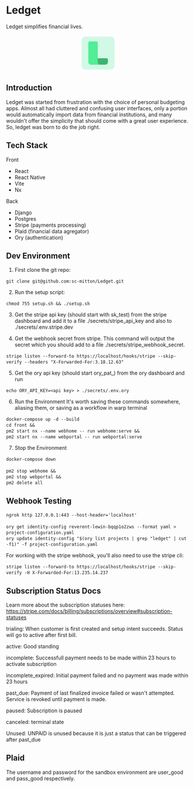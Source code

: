 # Ledget

Ledget simplifies financial lives.


<div style="text-align:center">
  <img src="media/logoIcon.png" alt="Logo" width="100" height="100">
</div>

## Introduction

Ledget was started from frustration with the choice of personal budgeting apps. Almost all had cluttered and confusing user interfaces, only a portion would automatically import data from financial institutions, and many wouldn't offer the simplicity that should come with a great user experience. So, ledget was born to do the job right.

## Tech Stack

Front
- React
- React Native
- Vite
- Nx

Back
- Django
- Postgres
- Stripe (payments processing)
- Plaid (financial data agregator)
- Ory (authentication)

## Dev Environment

1. First clone the git repo:

```
git clone git@github.com:sc-mitton/Ledget.git
```


2. Run the setup script:


```
chmod 755 setup.sh && ./setup.sh
```


3. Get the stripe api key (should start with sk_test) from the stripe dashboard and add it to a file ./secrets/stripe_api_key and also to ./secrets/.env.stripe.dev

4. Get the webhook secret from stripe. This command will output the secret which you should add to a file ./secrets/stripe_webhook_secret.


```
stripe listen --forward-to https://localhost/hooks/stripe --skip-verify --headers "X-Forwarded-For:3.18.12.63"
```


5. Get the ory api key (should start ory_pat_) from the ory dashboard and run


```
echo ORY_API_KEY=<api key> > ./secrets/.env.ory
```

6. Run the Environment
It's worth saving these commands somewhere, aliasing them, or saving as a workflow in warp terminal

```
docker-compose up -d --build
cd front &&
pm2 start nx --name webhome -- run webhome:serve &&
pm2 start nx --name webportal -- run webportal:serve
```

7. Stop the Environment

```
docker-compose down

pm2 stop webhome &&
pm2 stop webportal &&
pm2 delete all
```

## Webhook Testing


```
ngrok http 127.0.0.1:443 --host-header='localhost'

ory get identity-config reverent-lewin-bqqp1o2zws --format yaml > project-configuration.yaml
ory update identity-config "$(ory list projects | grep "ledget" | cut -f1)" -f project-configuration.yaml
```

For working with the stripe webhook, you'll also need to use the stripe cli:

```
stripe listen --forward-to https://localhost/hooks/stripe --skip-verify -H X-Forwarded-For:13.235.14.237
```

## Subscription Status Docs

Learn more about the subscription statuses here:
https://stripe.com/docs/billing/subscriptions/overview#subscription-statuses

trialing: When customer is first created and setup intent succeeds. Status will go to active after first bill.

active: Good standing

incomplete: Successfull payment needs to be made within 23 hours to activate subscription

incomplete_expired: Initial payment failed and no payment was made within 23 hours

past_due: Payment of last finalized invoice failed or wasn't attempted. Service is revoked until payment is made.

paused: Subscription is paused

canceled: terminal state

Unused:
UNPAID is unused because it is just a status that can be triggered after past_due


## Plaid

The username and password for the sandbox environment are user_good and pass_good respectively.
